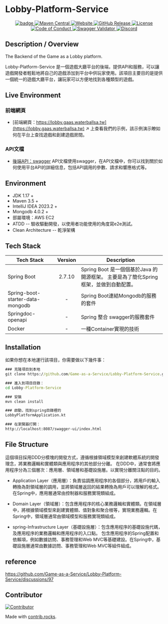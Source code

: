 # Lobby-Platform-Service

<p style="text-align:center;">
    <a href="">
        <img src="https://github.com/Game-as-a-Service/Lobby-Platform-Service/actions/workflows/build-and-deploy.yml/badge.svg" alt="badge">
    </a>
    <a href="https://maven-badges.herokuapp.com/maven-central/com.ejlchina/bean-searcher/">
        <img src="https://maven-badges.herokuapp.com/maven-central/com.ejlchina/bean-searcher/badge.svg" alt="Maven Central">
    </a>
    <a href="https://lobby.gaas.waterballsa.tw">
        <img src="https://img.shields.io/website?url=https%3A%2F%2Fapi.gaas.waterballsa.tw%2Fhealth&label=service%20status" alt="Website">
    </a>
    <a href="https://github.com/Game-as-a-Service/Lobby-Platform-Service/releases">
        <img src="https://img.shields.io/github/release/Game-as-a-Service/Lobby-Platform-Service.svg" alt="GitHub Release">
    </a>
    <a href="https://github.com/Game-as-a-Service/Lobby-Platform-Service/blob/main/LICENSE">
        <img src="https://img.shields.io/hexpm/l/plug.svg" alt="License">
    </a>
    <a href="https://github.com/Game-as-a-Service/Lobby-Platform-Service/blob/main/CODE_OF_CONDUCT.md">
        <img src="https://img.shields.io/badge/code%20of-conduct-ff69b4.svg?style=flat" alt="Code of Conduct ">
    </a>
    <a href="https://api.gaas.waterballsa.tw/swagger-ui/index.html">
        <img src="https://img.shields.io/swagger/valid/3.0?specUrl=https%3A%2F%2Fapi.gaas.waterballsa.tw%2Fswagger-ui%2Fapi-docs" alt="Swagger Validator">
    </a>
    <a href="https://discord.gg/waterballsa">
        <img src="https://img.shields.io/discord/937992003415838761?label=Discord" alt="Discord">
    </a>
</p>

## Description / Overview

The Backend of the Game as a Lobby platform.

Lobby-Platform-Service 是一個遊戲大廳平台的後端，提供API和服務，可以讓遊戲開發者輕鬆地將自己的遊戲添加到平台中供玩家使用。該項目主要目的是提供一個統一的遊戲大廳平台，讓玩家可以方便地找到各種類型的遊戲。

## Live Environment

### 前端網頁

- [前端網頁：https://lobby.gaas.waterballsa.tw](https://lobby.gaas.waterballsa.tw)
↗ 上查看我們的示例，該示例演示瞭如何在平台上查找遊戲和創建遊戲房間。

### API文檔

- [後端API：swagger](https://api.gaas.waterballsa.tw/swagger-ui/index.html#/)
  API文檔使用swagger，在API文檔中，你可以找到關於如何使用平台API的詳細信息，包括API調用的參數、請求和響應格式等。

## Environment

- JDK 1.17 +
- Maven 3.5 +
- IntelliJ IDEA  2023.2 +
- Mongodb  4.0.2 +
- 部屬環境：AWS EC2
- ATDD -- 驗收驅動開發，以使用者功能使用的角度寫e2e測試。
- Clean Architecture -- 乾淨架構

## Tech Stack

| Tech Stack                       | Version | Description                                                                       |
|----------------------------------|:-------:|-----------------------------------------------------------------------------------|
| Spring Boot                      | 2.7.10  | Spring Boot 是一個個基於Java 的開源框架。 主要是為了簡化Spring框架，並做到自動配置。 |
| Spring-boot-starter-data-mongodb |    -    | Spring Boot連結Mongodb的服務的套件                                                |
| Springdoc-openapi                |    -    | Spring 整合 swagger的服務套件                                                     |
| Docker                           |    -    | 一種Container實現的技術                                                           |

## Installation

如果你想在本地運行該項目，你需要做以下幾件事：

```cmd
### 克隆項目到本地
git clone https://github.com/Game-as-a-Service/Lobby-Platform-Service.git

### 進入到項目目錄：
cd Lobby-Platform-Service

### 安裝 
mvn clean install 

### 啟動，找到spring目錄裡的
LobbyPlatformApplication.kt

### 在瀏覽器打開：
http://localhost:8087/swagger-ui/index.html 
```


## File Structure

這個項目採用DDD分模塊的開發方式，遵循根據領域模型來創建軟體系統的開發理念，將業務邏輯和實體類與應用程序的其他部分分離。
在DDD中，通常會將應用程序分為三個層次：應用層、領域層和基礎設施層。以實現分離關注點的目的。

- Application Layer（應用層）：負責協調應用程序的各個部分，將用戶的輸入轉換為對領域層的調用，並將領域層返回的結果轉換為用戶可以理解的格式。在Spring中，應用層通常由控制器和服務實現類組成。

- Domain Layer（領域層）：包含應用程序的核心業務邏輯和實體類。在領域層中，將根據領域模型來創建實體類、值對象和聚合根等，實現業務邏輯。在Spring中，領域層通常由領域模型和服務實現類組成。

- spring-Infrastructure Layer（基礎設施層）：包含應用程序的基礎設施代碼，及應用程序的業務邏輯和應用程序的入口點。 包含應用程序的Spring配置和依賴項，例如數據訪問、事務管理和Web MVC等基礎建設。在Spring中，基礎設施層通常由數據訪問、事務管理和Web MVC等組件組成。

## reference

<https://github.com/Game-as-a-Service/Lobby-Platform-Service/discussions/97>

## Contributor

<a href="https://github.com/Game-as-a-Service/Lobby-Platform/graphs/contributors">
  <img src="https://contrib.rocks/image?repo=Game-as-a-Service/Lobby-Platform"  alt="Contributor"/>
</a>

Made with [contrib.rocks](https://contrib.rocks).
